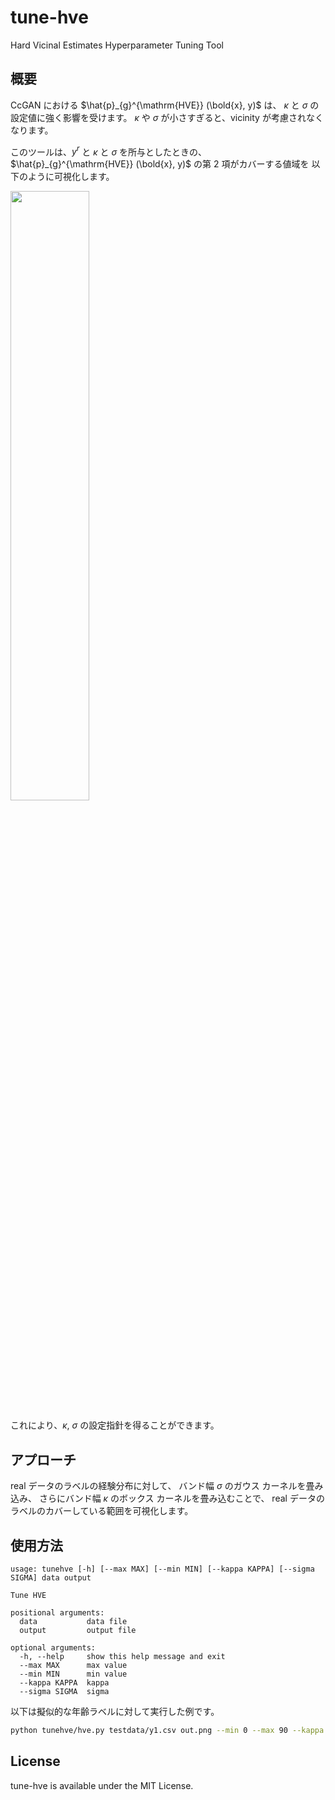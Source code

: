 # tune-hve
Hard Vicinal Estimates Hyperparameter Tuning Tool

## 概要

CcGAN における $\hat{p}_{g}^{\mathrm{HVE}} (\bold{x}, y)$ は、
$\kappa$ と $\sigma$ の設定値に強く影響を受けます。
$\kappa$ や $\sigma$ が小さすぎると、vicinity が考慮されなくなります。

このツールは、$y^r$ と $\kappa$ と $\sigma$ を所与としたときの、
$\hat{p}_{g}^{\mathrm{HVE}} (\bold{x}, y)$ の第 2 項がカバーする値域を
以下のように可視化します。

<img src=https://raw.githubusercontent.com/inoueakimitsu/tunehve/master/images/demo.png width=50.0% />

これにより、$\kappa$, $\sigma$ の設定指針を得ることができます。

## アプローチ

real データのラベルの経験分布に対して、
バンド幅 $\sigma$ のガウス カーネルを畳み込み、
さらにバンド幅 $\kappa$ のボックス カーネルを畳み込むことで、
real データのラベルのカバーしている範囲を可視化します。

## 使用方法

```
usage: tunehve [-h] [--max MAX] [--min MIN] [--kappa KAPPA] [--sigma SIGMA] data output

Tune HVE

positional arguments:
  data           data file
  output         output file

optional arguments:
  -h, --help     show this help message and exit
  --max MAX      max value
  --min MIN      min value
  --kappa KAPPA  kappa
  --sigma SIGMA  sigma
```

以下は擬似的な年齢ラベルに対して実行した例です。

```bash
python tunehve/hve.py testdata/y1.csv out.png --min 0 --max 90 --kappa 2 --sigma 0.3
```

## License

tune-hve is available under the MIT License.

